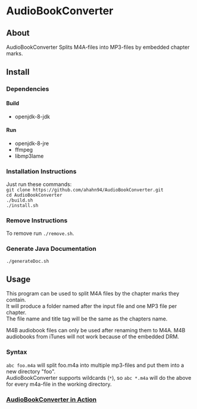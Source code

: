 # AudioBookConverter
## About
AudioBookConverter Splits M4A-files into MP3-files by embedded chapter marks.  

## Install
### Dependencies
#### Build
- openjdk-8-jdk  

#### Run
- openjdk-8-jre  
- ffmpeg
- libmp3lame

### Installation Instructions
Just run these commands:  
`git clone https://github.com/ahahn94/AudioBookConverter.git`  
`cd AudioBookConverter`  
`./build.sh`  
`./install.sh`  

### Remove Instructions
To remove run `./remove.sh`.

### Generate Java Documentation
`./generateDoc.sh`  

## Usage
This program can be used to split M4A files by the chapter marks they contain.  
It will produce a folder named after the input file and one MP3 file per chapter.  
The file name and title tag will be the same as the chapters name.  

M4B audiobook files can only be used after renaming them to M4A.
M4B audiobooks from iTunes will not work because of the embedded DRM.  

### Syntax  
`abc foo.m4a` will split foo.m4a into multiple mp3-files and put them into a new directory "foo".  
AudioBookConverter supports wildcards (`*`), so `abc *.m4a` will do the above for every m4a-file in the working directory.  

### <a href="https://www.youtube.com/embed/Ugpe2cKMvh8">AudioBookConverter in Action</a>

